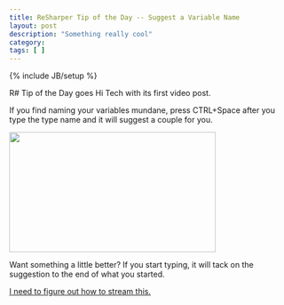 ```yaml
---
title: ReSharper Tip of the Day -- Suggest a Variable Name
layout: post
description: "Something really cool"
category:
tags: [ ] 
---
```

{% include JB/setup %}



R# Tip of the Day goes Hi Tech with its first video post.

If you find naming your variables mundane, press CTRL+Space after you type the type name and it will suggest a couple for you.

<img class="alignnone size-full wp-image-169" title="variablesuggestion" src="/wp-content/uploads/2008/08/variablesuggestion.png" alt="" width="372" height="216" />

Want something a little better? If you start typing, it will tack on the suggestion to the end of what you started.

<a href='http://fooberry.com/wp-content/uploads/2008/08/suggestfield.avi'>I need to figure out how to stream this.</a>
